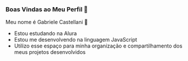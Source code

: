 ### Boas Vindas ao Meu Perfil 🖤

Meu nome é Gabriele Castellani 💋

- Estou estudando na Alura 
- Estou me desenvolvendo na linguagem JavaScript
- Utilizo esse espaço para minha organização e compartilhamento dos meus projetos desenvolvidos
